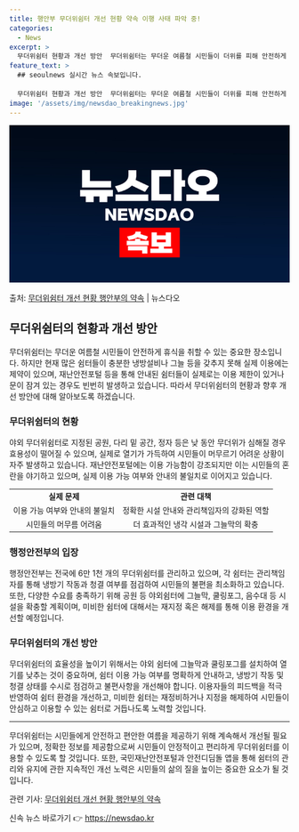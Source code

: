 ```yaml
---
title: 행안부 무더위쉼터 개선 현황 약속 이행 사태 파악 중!
categories:
  - News
excerpt: >
  무더위쉼터 현황과 개선 방안  무더위쉼터는 무더운 여름철 시민들이 더위를 피해 안전하게 쉴 수 있는 중요한 …
feature_text: >
  ## seoulnews 실시간 뉴스 속보입니다.

  무더위쉼터 현황과 개선 방안  무더위쉼터는 무더운 여름철 시민들이 더위를 피해 안전하게 쉴 수 있는 중요한 …
image: '/assets/img/newsdao_breakingnews.jpg'
---
```


![뉴스다오 속보](/assets/img/newsdao_breakingnews.jpg)

<p>출처: <a href="https://newsdao.kr/4370" rel="dofollow">무더위쉼터 개선 현황 행안부의 약속</a> | 뉴스다오</p>

<h2 data-ke-size="size26">무더위쉼터의 현황과 개선 방안</h2>
<p data-ke-size="size16">무더위쉼터는 무더운 여름철 시민들이 안전하게 휴식을 취할 수 있는 중요한 장소입니다. 하지만 현재 많은 쉼터들이 충분한 냉방설비나 그늘 등을 갖추지 못해 실제 이용에는 제약이 있으며, 재난안전포털 등을 통해 안내된 쉼터들이 실제로는 이용 제한이 있거나 문이 잠겨 있는 경우도 빈번히 발생하고 있습니다. 따라서 무더위쉼터의 현황과 향후 개선 방안에 대해 알아보도록 하겠습니다.</p>

<h3>무더위쉼터의 현황</h3>
<p data-ke-size="size16">야외 무더위쉼터로 지정된 공원, 다리 밑 공간, 정자 등은 낮 동안 무더위가 심해질 경우 효용성이 떨어질 수 있으며, 실제로 열기가 가득하여 시민들이 머무르기 어려운 상황이 자주 발생하고 있습니다. 재난안전포털에는 이용 가능함이 강조되지만 이는 시민들의 혼란을 야기하고 있으며, 실제 이용 가능 여부와 안내의 불일치로 이어지고 있습니다.</p>
<table>
    <tr>
        <td style="text-align: center; height: 17px;"><b>실제 문제</b></td>
        <td style="text-align: center; height: 17px;"><b>관련 대책</b></td>
    </tr>
    <tr>
        <td style="text-align: center; height: 17px;">이용 가능 여부와 안내의 불일치</td>
        <td style="text-align: center; height: 17px;">정확한 시설 안내와 관리책임자의 강화된 역할</td>
    </tr>
    <tr>
        <td style="text-align: center; height: 17px;">시민들의 머무름 어려움</td>
        <td style="text-align: center; height: 17px;">더 효과적인 냉각 시설과 그늘막의 확충</td>
    </tr>
</table>

<h3>행정안전부의 입장</h3>
<p data-ke-size="size16">행정안전부는 전국에 6만 1천 개의 무더위쉼터를 관리하고 있으며, 각 쉼터는 관리책임자를 통해 냉방기 작동과 청결 여부를 점검하여 시민들의 불편을 최소화하고 있습니다. 또한, 다양한 수요를 충족하기 위해 공원 등 야외쉼터에 그늘막, 쿨링포그, 음수대 등 시설을 확충할 계획이며, 미비한 쉼터에 대해서는 재지정 혹은 해제를 통해 이용 환경을 개선할 예정입니다.</p>

<h3>무더위쉼터의 개선 방안</h3>
<p data-ke-size="size16">무더위쉼터의 효율성을 높이기 위해서는 야외 쉼터에 그늘막과 쿨링포그를 설치하여 열기를 낮추는 것이 중요하며, 쉼터 이용 가능 여부를 명확하게 안내하고, 냉방기 작동 및 청결 상태를 수시로 점검하고 불편사항을 개선해야 합니다. 이용자들의 피드백을 적극 반영하여 쉼터 환경을 개선하고, 미비한 쉼터는 재정비하거나 지정을 해제하여 시민들이 안심하고 이용할 수 있는 쉼터로 거듭나도록 노력할 것입니다.</p>

<hr>

<p data-ke-size="size16">무더위쉼터는 시민들에게 안전하고 편안한 여름을 제공하기 위해 계속해서 개선될 필요가 있으며, 정확한 정보를 제공함으로써 시민들이 안정적이고 편리하게 무더위쉼터를 이용할 수 있도록 할 것입니다. 또한, 국민재난안전포털과 안전디딤돌 앱을 통해 쉼터의 관리와 유지에 관한 지속적인 개선 노력은 시민들의 삶의 질을 높이는 중요한 요소가 될 것입니다.</p>

<p data-ke-size="size16">관련 기사: <a href="https://newsdao.kr/4370">무더위쉼터 개선 현황 행안부의 약속</a></p> 

신속 뉴스 바로가기 👉 <a href="https://newsdao.kr" rel="dofollow">https://newsdao.kr</a>


